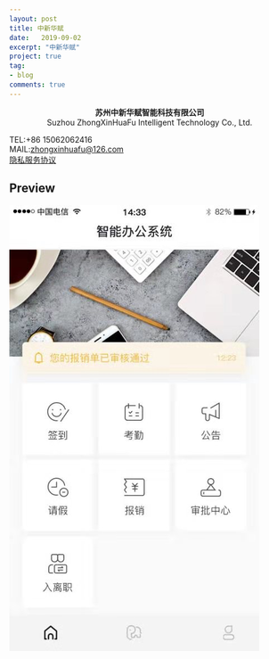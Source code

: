 ```yaml
---
layout: post
title: 中新华赋
date:   2019-09-02
excerpt: "中新华赋"
project: true
tag:
- blog
comments: true
---
```

 
    
<center>
<b> 苏州中新华赋智能科技有限公司</b><br>
Suzhou ZhongXinHuaFu Intelligent Technology Co., Ltd.
</center>
 

TEL:+86 15062062416 <br>
MAIL:zhongxinhuafu@126.com  <br>
 [隐私服务协议](/assets/file/yql.html)


## Preview

 ![avatar](/assets/img/zhongxin.jpg)
	
	 
 
 

 
 

 
 
 
